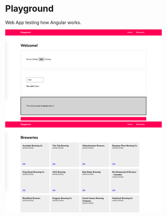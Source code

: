 # Playground

Web App testing how Angular works.

![Screenshot1](https://github.com/cesaralvrz/AngularPlayground/blob/main/SS/ss1.png)
![Screenshot2](https://github.com/cesaralvrz/AngularPlayground/blob/main/SS/ss2.png)

